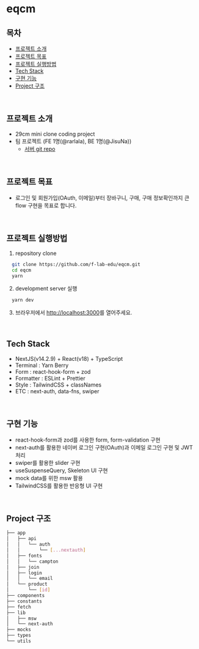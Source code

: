 # eqcm

## 목차
- [프로젝트 소개](#프로젝트-소개)
- [프로젝트 목표](#프로젝트-목표)
- [프로젝트 실행방법](#프로젝트-실행방법)
- [Tech Stack](#tech-stack)
- [구현 기능](#구현-기능)
- [Project 구조](#project-구조)

<br />

## 프로젝트 소개
- 29cm mini clone coding project
- 팀 프로젝트 (FE 1명(@rarlala), BE 1명(@JisuNa))
  - [서버 git repo](https://github.com/JisuNa/eqcm)

<br />

## 프로젝트 목표
- 로그인 및 회원가입(OAuth, 이메일)부터 장바구니, 구매, 구매 정보확인까지 큰 flow 구현을 목표로 합니다.

<br />

## 프로젝트 실행방법
1. repository clone
``` bash
  git clone https://github.com/f-lab-edu/eqcm.git
  cd eqcm
  yarn
```

2. development server 실행
```bash
  yarn dev
```

3. 브라우저에서 [http://localhost:3000](http://localhost:3000)를 열어주세요.

<br />

## Tech Stack

- NextJS(v14.2.9) + React(v18) + TypeScript
- Terminal : Yarn Berry
- Form : react-hook-form + zod
- Formatter : ESLint + Prettier
- Style : TailwindCSS + classNames
- ETC : next-auth, data-fns, swiper

<br />

## 구현 기능
- react-hook-form과 zod를 사용한 form, form-validation 구현
- next-auth를 활용한 네이버 로그인 구현(OAuth)과 이메일 로그인 구현 및 JWT 처리
- swiper를 활용한 slider 구현
- useSuspenseQuery, Skeleton UI 구현
- mock data를 위한 msw 활용
- TailwindCSS를 활용한 반응형 UI 구현

<!-- - 상품 상세페이지 -->
<!-- - 상품 리스트 -->
<!-- - 장바구니 -->
<!-- - 결제창 -->
<!-- - 결제 로직 -->
<!-- - 마이페이지 -->

<!-- TODO: 화면에 대한 스크린샷 등을 추가 -->
<!-- 주요 기능에 대한 소개 -->
<!-- 기술에 대해 정리한 블로그 링크 추가 -->
<!-- Trouble shouting 기록 -->
<!-- useReducer를 활용한 옵션 추가 로직 -->

<br />

## Project 구조

```bash
├── app
│   ├── api
│   │   └── auth
│   │       └── [...nextauth]
│   ├── fonts
│   │   └── campton
│   ├── join
│   ├── login
│   │   └── email
│   └── product
│       └── [id]
├── components
├── constants
├── fetch
├── lib
│   ├── msw
│   └── next-auth
├── mocks
├── types
└── utils
```

